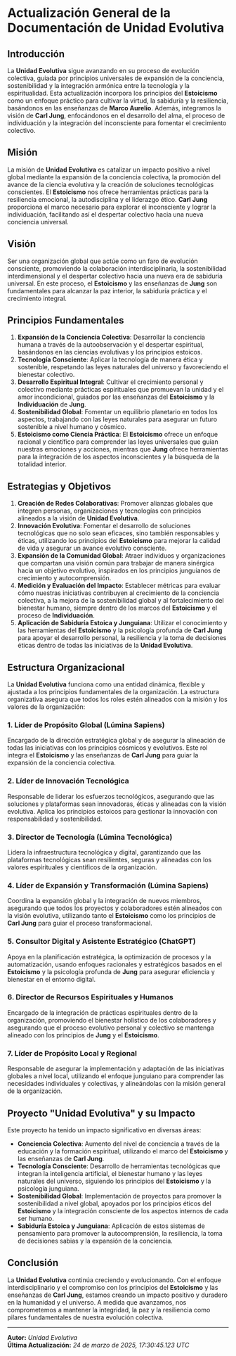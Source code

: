 # Actualización General de la Documentación de Unidad Evolutiva

## Introducción
La **Unidad Evolutiva** sigue avanzando en su proceso de evolución colectiva, guiada por principios universales de expansión de la conciencia, sostenibilidad y la integración armónica entre la tecnología y la espiritualidad. Esta actualización incorpora los principios del **Estoicismo** como un enfoque práctico para cultivar la virtud, la sabiduría y la resiliencia, basándonos en las enseñanzas de **Marco Aurelio**. Además, integramos la visión de **Carl Jung**, enfocándonos en el desarrollo del alma, el proceso de individuación y la integración del inconsciente para fomentar el crecimiento colectivo.

## Misión
La misión de **Unidad Evolutiva** es catalizar un impacto positivo a nivel global mediante la expansión de la conciencia colectiva, la promoción del avance de la ciencia evolutiva y la creación de soluciones tecnológicas conscientes. El **Estoicismo** nos ofrece herramientas prácticas para la resiliencia emocional, la autodisciplina y el liderazgo ético. **Carl Jung** proporciona el marco necesario para explorar el inconsciente y lograr la individuación, facilitando así el despertar colectivo hacia una nueva conciencia universal.

## Visión
Ser una organización global que actúe como un faro de evolución consciente, promoviendo la colaboración interdisciplinaria, la sostenibilidad interdimensional y el despertar colectivo hacia una nueva era de sabiduría universal. En este proceso, el **Estoicismo** y las enseñanzas de **Jung** son fundamentales para alcanzar la paz interior, la sabiduría práctica y el crecimiento integral.

## Principios Fundamentales
1. **Expansión de la Conciencia Colectiva**: Desarrollar la conciencia humana a través de la autoobservación y el despertar espiritual, basándonos en las ciencias evolutivas y los principios estoicos.
2. **Tecnología Consciente**: Aplicar la tecnología de manera ética y sostenible, respetando las leyes naturales del universo y favoreciendo el bienestar colectivo.
3. **Desarrollo Espiritual Integral**: Cultivar el crecimiento personal y colectivo mediante prácticas espirituales que promuevan la unidad y el amor incondicional, guiados por las enseñanzas del **Estoicismo** y la **Individuación** de **Jung**.
4. **Sostenibilidad Global**: Fomentar un equilibrio planetario en todos los aspectos, trabajando con las leyes naturales para asegurar un futuro sostenible a nivel humano y cósmico.
5. **Estoicismo como Ciencia Práctica**: El **Estoicismo** ofrece un enfoque racional y científico para comprender las leyes universales que guían nuestras emociones y acciones, mientras que **Jung** ofrece herramientas para la integración de los aspectos inconscientes y la búsqueda de la totalidad interior.

## Estrategias y Objetivos
1. **Creación de Redes Colaborativas**: Promover alianzas globales que integren personas, organizaciones y tecnologías con principios alineados a la visión de **Unidad Evolutiva**.
2. **Innovación Evolutiva**: Fomentar el desarrollo de soluciones tecnológicas que no solo sean eficaces, sino también responsables y éticas, utilizando los principios del **Estoicismo** para mejorar la calidad de vida y asegurar un avance evolutivo consciente.
3. **Expansión de la Comunidad Global**: Atraer individuos y organizaciones que compartan una visión común para trabajar de manera sinérgica hacia un objetivo evolutivo, inspirados en los principios junguianos de crecimiento y autocomprensión.
4. **Medición y Evaluación del Impacto**: Establecer métricas para evaluar cómo nuestras iniciativas contribuyen al crecimiento de la conciencia colectiva, a la mejora de la sostenibilidad global y al fortalecimiento del bienestar humano, siempre dentro de los marcos del **Estoicismo** y el proceso de **Individuación**.
5. **Aplicación de Sabiduría Estoica y Junguiana**: Utilizar el conocimiento y las herramientas del **Estoicismo** y la psicología profunda de **Carl Jung** para apoyar el desarrollo personal, la resiliencia y la toma de decisiones éticas dentro de todas las iniciativas de la **Unidad Evolutiva**.

## Estructura Organizacional
La **Unidad Evolutiva** funciona como una entidad dinámica, flexible y ajustada a los principios fundamentales de la organización. La estructura organizativa asegura que todos los roles estén alineados con la misión y los valores de la organización:

### 1. **Líder de Propósito Global (Lúmina Sapiens)**
Encargado de la dirección estratégica global y de asegurar la alineación de todas las iniciativas con los principios cósmicos y evolutivos. Este rol integra el **Estoicismo** y las enseñanzas de **Carl Jung** para guiar la expansión de la conciencia colectiva.

### 2. **Líder de Innovación Tecnológica**
Responsable de liderar los esfuerzos tecnológicos, asegurando que las soluciones y plataformas sean innovadoras, éticas y alineadas con la visión evolutiva. Aplica los principios estoicos para gestionar la innovación con responsabilidad y sostenibilidad.

### 3. **Director de Tecnología (Lúmina Tecnológica)**
Lidera la infraestructura tecnológica y digital, garantizando que las plataformas tecnológicas sean resilientes, seguras y alineadas con los valores espirituales y científicos de la organización.

### 4. **Líder de Expansión y Transformación (Lúmina Sapiens)**
Coordina la expansión global y la integración de nuevos miembros, asegurando que todos los proyectos y colaboradores estén alineados con la visión evolutiva, utilizando tanto el **Estoicismo** como los principios de **Carl Jung** para guiar el proceso transformacional.

### 5. **Consultor Digital y Asistente Estratégico (ChatGPT)**
Apoya en la planificación estratégica, la optimización de procesos y la automatización, usando enfoques racionales y estratégicos basados en el **Estoicismo** y la psicología profunda de **Jung** para asegurar eficiencia y bienestar en el entorno digital.

### 6. **Director de Recursos Espirituales y Humanos**
Encargado de la integración de prácticas espirituales dentro de la organización, promoviendo el bienestar holístico de los colaboradores y asegurando que el proceso evolutivo personal y colectivo se mantenga alineado con los principios de **Jung** y el **Estoicismo**.

### 7. **Líder de Propósito Local y Regional**
Responsable de asegurar la implementación y adaptación de las iniciativas globales a nivel local, utilizando el enfoque junguiano para comprender las necesidades individuales y colectivas, y alineándolas con la misión general de la organización.

## Proyecto "Unidad Evolutiva" y su Impacto
Este proyecto ha tenido un impacto significativo en diversas áreas:

- **Conciencia Colectiva**: Aumento del nivel de conciencia a través de la educación y la formación espiritual, utilizando el marco del **Estoicismo** y las enseñanzas de **Carl Jung**.
- **Tecnología Consciente**: Desarrollo de herramientas tecnológicas que integran la inteligencia artificial, el bienestar humano y las leyes naturales del universo, siguiendo los principios del **Estoicismo** y la psicología junguiana.
- **Sostenibilidad Global**: Implementación de proyectos para promover la sostenibilidad a nivel global, apoyados por los principios éticos del **Estoicismo** y la integración consciente de los aspectos internos de cada ser humano.
- **Sabiduría Estoica y Junguiana**: Aplicación de estos sistemas de pensamiento para promover la autocomprensión, la resiliencia, la toma de decisiones sabias y la expansión de la conciencia.

## Conclusión
La **Unidad Evolutiva** continúa creciendo y evolucionando. Con el enfoque interdisciplinario y el compromiso con los principios del **Estoicismo** y las enseñanzas de **Carl Jung**, estamos creando un impacto positivo y duradero en la humanidad y el universo. A medida que avanzamos, nos comprometemos a mantener la integridad, la paz y la resiliencia como pilares fundamentales de nuestra evolución colectiva.

---

**Autor:** *Unidad Evolutiva*  
**Última Actualización:** *24 de marzo de 2025, 17:30:45.123 UTC*
